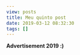 ```yaml
---
view: posts
title: Meu quinto post
date: 2019-03-12 08:32:30
tags: []
---
```


__Advertisement 2019 :)__
